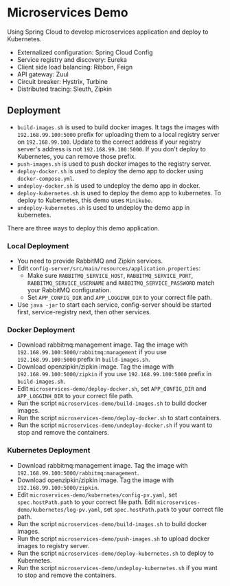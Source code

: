 # Microservices Demo
Using Spring Cloud to develop microservices application and deploy to Kubernetes.

* Externalized configuration: Spring Cloud Config
* Service registry and discovery: Eureka
* Client side load balancing: Ribbon, Feign
* API gateway: Zuul
* Circuit breaker: Hystrix, Turbine
* Distributed tracing: Sleuth, Zipkin

## Deployment
* `build-images.sh` is used to build docker images.
  It tags the images with `192.168.99.100:5000` prefix for uploading them to a local registry server on `192.168.99.100`.
  Update to the correct address if your registry server's address is not `192.168.99.100:5000`.
  If you don't deploy to Kubernetes, you can remove those prefix.
* `push-images.sh` is used to push docker images to the registry server.
* `deploy-docker.sh` is used to deploy the demo app to docker using `docker-compose.yml`.
* `undeploy-docker.sh` is used to undeploy the demo app in docker.
* `deploy-kubernetes.sh` is used to deploy the demo app to kubernetes.
  To deploy to Kubernetes, this demo uses `Minikube`.
* `undeploy-kubernetes.sh` is used to undeploy the demo app in kubernetes.

There are three ways to deploy this demo application.
### Local Deployment
* You need to provide RabbitMQ and Zipkin services.
* Edit `config-server/src/main/resources/application.properties`:
  * Make sure `RABBITMQ_SERVICE_HOST`, `RABBITMQ_SERVICE_PORT`, `RABBITMQ_SERVICE_USERNAME` and  `RABBITMQ_SERVICE_PASSWORD`
    match your RabbitMQ configuration.
  * Set `APP_CONFIG_DIR` and `APP_LOGGINH_DIR` to your correct file path.
* Use `java -jar` to start each service, config-server should be started first, service-registry next, then other services.

### Docker Deployment
* Download rabbitmq:management image.
  Tag the image with `192.168.99.100:5000/rabbitmq:management` if you use `192.168.99.100:5000` prefix in `build-images.sh`.
* Download openzipkin/zipkin image.
  Tag the image with `192.168.99.100:5000/zipkin` if you use `192.168.99.100:5000` prefix in `build-images.sh`.
* Edit `microservices-demo/deploy-docker.sh`, set `APP_CONFIG_DIR` and `APP_LOGGINH_DIR` to your correct file path.
* Run the script `microservices-demo/build-images.sh` to build docker images.
* Run the script `microservices-demo/deploy-docker.sh` to start containers.
* Run the script `microservices-demo/undeploy-docker.sh` if you want to stop and remove the containers.

### Kubernetes Deployment
* Download rabbitmq:management image.
  Tag the image with `192.168.99.100:5000/rabbitmq:management`.
* Download openzipkin/zipkin image.
  Tag the image with `192.168.99.100:5000/zipkin`.
* Edit `microservices-demo/kubernetes/config-pv.yaml`, set `spec.hostPath.path` to your correct file path.
  Edit `microservices-demo/kubernetes/log-pv.yaml`, set `spec.hostPath.path` to your correct file path.
* Run the script `microservices-demo/build-images.sh` to build docker images.
* Run the script `microservices-demo/push-images.sh` to upload docker images to registry server.
* Run the script `microservices-demo/deploy-kubernetes.sh` to deploy to Kubernetes.
* Run the script `microservices-demo/undeploy-kubernetes.sh` if you want to stop and remove the containers.
